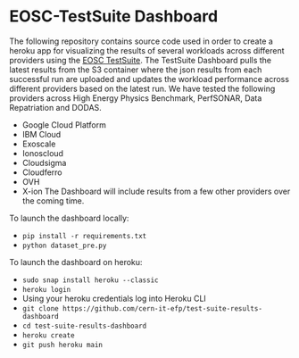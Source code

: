 # EOSC-TestSuite Dashboard
The following repository contains source code used in order to create a heroku app for visualizing the results of several workloads across different providers using the [EOSC TestSuite](https://github.com/cern-it-efp/EOSC-Testsuite).
The TestSuite Dashboard pulls the latest results from the S3 container where the json results from each successful run are uploaded and updates the workload performance across different providers based on the latest run.
We have tested the following providers across High Energy Physics Benchmark, PerfSONAR, Data Repatriation and DODAS.
- Google Cloud Platform
- IBM Cloud
- Exoscale
- Ionoscloud
- Cloudsigma
- Cloudferro
- OVH
- X-ion
The Dashboard will include results from a few other providers over the coming time.

To launch the dashboard locally:
- `pip install -r requirements.txt`
- `python dataset_pre.py`

To launch the dashboard on heroku:
- `sudo snap install heroku --classic`
- `heroku login`
- Using your heroku credentials log into Heroku CLI
- `git clone https://github.com/cern-it-efp/test-suite-results-dashboard`
- `cd test-suite-results-dashboard`
- `heroku create`
- `git push heroku main`

